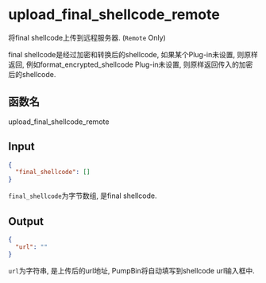 # upload_final_shellcode_remote

将final shellcode上传到远程服务器. (`Remote` Only)

final shellcode是经过加密和转换后的shellcode, 如果某个Plug-in未设置, 则原样返回, 例如format_encrypted_shellcode Plug-in未设置, 则原样返回传入的加密后的shellcode.

## 函数名

upload_final_shellcode_remote

## Input

```json
{
  "final_shellcode": []
}
```

`final_shellcode`为字节数组, 是final shellcode.

## Output

```json
{
  "url": ""
}
```

`url`为字符串, 是上传后的url地址, PumpBin将自动填写到shellcode url输入框中.
